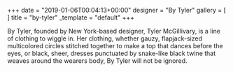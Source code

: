 +++
date = "2019-01-06T00:04:13+00:00"
designer = "By Tyler"
gallery = [ ]
title = "by-tyler"
_template = "default"
+++

By Tyler, founded by New York-based designer, Tyler McGillivary, is a line of clothing to wiggle in. Her clothing, whether gauzy, flapjack-sized multicolored circles stitched together to make a top that dances before the eyes, or black, sheer, dresses punctuated by snake-like black twine that weaves around the wearers body, By Tyler will not be ignored.
